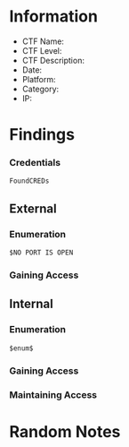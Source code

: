 # Information
- CTF Name: 
- CTF Level:
- CTF Description: 
- Date: 
- Platform: 
- Category: 
- IP: 

# Findings
### Credentials
`FoundCREDs`
## External
### Enumeration
`$NO PORT IS OPEN`

### Gaining Access


## Internal
### Enumeration
`$enum$`

### Gaining Access


### Maintaining Access


# Random Notes